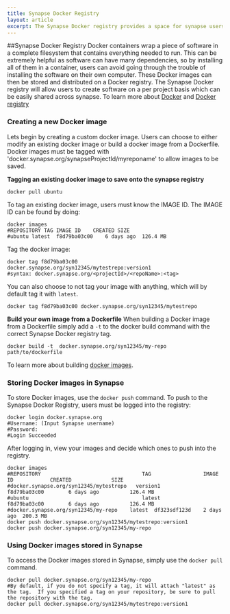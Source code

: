 ```yaml
---
title: Synapse Docker Registry
layout: article
excerpt: The Synapse Docker registry provides a space for synapse users to store and distribute their Docker images per Synapse project.  The Docker images will inherit the some access control settings as the project, so users can choose to develop the tool in private then share it after it is complete.
---
```


##Synapse Docker Registry
Docker containers wrap a piece of software in a complete filesystem that contains everything needed to run.  This can be extremely helpful as software can have many dependencies, so by installing all of them in a container, users can avoid going through the trouble of installing the software on their own computer.  These Docker images can then be stored and distributed on a Docker registry.  The Synapse Docker registry will allow users to create software on a per project basis which can be easily shared across synapse. To learn more about [Docker](https://www.docker.com/products/overview) and [Docker registry](https://www.docker.com/products/docker-registry)


### Creating a new Docker image
Lets begin by creating a custom docker image.  Users can choose to either modify an existing docker image or build a docker image from a Dockerfile.  Docker images must be tagged with 'docker.synapse.org/synapseProjectId/myreponame' to allow images to be saved. 

**Tagging an existing docker image to save onto the synapse registry**

```
docker pull ubuntu
```
To tag an existing docker image, users must know the IMAGE ID.  The IMAGE ID can be found by doing:
```
docker images
#REPOSITORY	TAG	IMAGE ID	CREATED	SIZE
#ubuntu	latest	f8d79ba03c00	6 days ago	126.4 MB
```
Tag the docker image:
```
docker tag f8d79ba03c00 docker.synapse.org/syn12345/mytestrepo:version1 
#syntax: docker.synapse.org/<projectId>/<repoName>:<tag>
```
You can also choose to not tag your image with anything, which will by default tag it with `latest`.
```
docker tag f8d79ba03c00 docker.synapse.org/syn12345/mytestrepo
```

**Build your own image from a Dockerfile**
When building a Docker image from a Dockerfile simply add a `-t` to the docker build command with the correct Synapse Docker registry tag.
```
docker build -t  docker.synapse.org/syn12345/my-repo path/to/dockerfile
```
To learn more about building [docker images](https://docs.docker.com/engine/getstarted/step_four/).  

### Storing Docker images in Synapse
To store Docker images, use the `docker push` command.  To push to the Synapse Docker Registry, users must be logged into the registry:

```
docker login docker.synapse.org
#Username: (Input Synapse username)
#Password: 
#Login Succeeded 
```

After logging in, view your images and decide which ones to push into the registry.
```
docker images
#REPOSITORY                                 TAG                 IMAGE ID            CREATED             SIZE
#docker.synapse.org/syn12345/mytestrepo   version1            f8d79ba03c00        6 days ago          126.4 MB
#ubuntu                                     latest              f8d79ba03c00        6 days ago          126.4 MB
#docker.synapse.org/syn12345/my-repo	latest	df323sdf123d	2 days ago	200.3 MB
docker push docker.synapse.org/syn12345/mytestrepo:version1
docker push docker.synapse.org/syn12345/my-repo
```

### Using Docker images stored in Synapse
To access the Docker images stored in Synapse, simply use the `docker pull` command.
```
docker pull docker.synapse.org/syn12345/my-repo
#By default, if you do not specify a tag, it will attach "latest" as the tag.  If you specified a tag on your repository, be sure to pull the repository with the tag.
docker pull docker.synapse.org/syn12345/mytestrepo:version1
```



